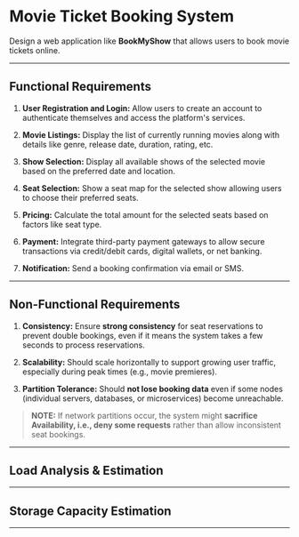 # Movie Ticket Booking System

Design a web application like **BookMyShow** that allows users to book movie tickets online.

---
## Functional Requirements

1. **User Registration and Login:** Allow users to create an account to authenticate themselves and access the platform's services.

2. **Movie Listings:** Display the list of currently running movies along with details like genre, release date, duration, rating, etc.

3. **Show Selection:** Display all available shows of the selected movie based on the preferred date and location.

4. **Seat Selection:** Show a seat map for the selected show allowing users to choose their preferred seats.

5. **Pricing:** Calculate the total amount for the selected seats based on factors like seat type.

6. **Payment:** Integrate third-party payment gateways to allow secure transactions via credit/debit cards, digital wallets, or net banking.

7. **Notification:** Send a booking confirmation via email or SMS.

---
## Non-Functional Requirements

1. **Consistency:** Ensure **strong consistency** for seat reservations to prevent double bookings, even if it means the system takes a few seconds to process reservations.

2. **Scalability:** Should scale horizontally to support growing user traffic, especially during peak times (e.g., movie premieres).

3. **Partition Tolerance:** Should **not lose booking data** even if some nodes (individual servers, databases, or microservices) become unreachable.

> **NOTE:** If network partitions occur, the system might **sacrifice Availability, i.e., deny some requests** rather than allow inconsistent seat bookings.

---
## Load Analysis & Estimation

---
## Storage Capacity Estimation

---


